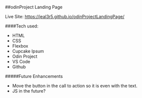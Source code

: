 ##odinProject Landing Page

Live Site: https://jeal3r5.github.io/odinProjectLandingPage/

####Tech used:
* HTML
* CSS
* Flexbox
* Cupcake Ipsum 
* Odin Project
* VS Code
* Github

#####Future Enhancements
* Move the button in the call to action so it is even with the text.
* JS in the future?
 